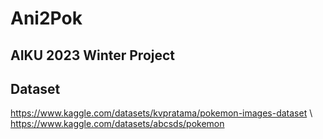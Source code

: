 # Ani2Pok
## AIKU 2023 Winter Project
## Dataset
https://www.kaggle.com/datasets/kvpratama/pokemon-images-dataset \\ 
https://www.kaggle.com/datasets/abcsds/pokemon
